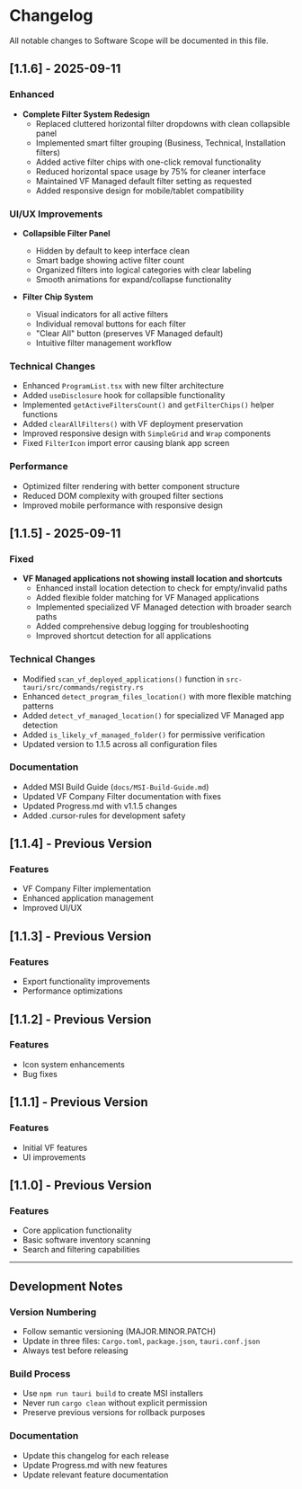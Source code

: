 # Changelog

All notable changes to Software Scope will be documented in this file.

## [1.1.6] - 2025-09-11

### Enhanced
- **Complete Filter System Redesign**
  - Replaced cluttered horizontal filter dropdowns with clean collapsible panel
  - Implemented smart filter grouping (Business, Technical, Installation filters)
  - Added active filter chips with one-click removal functionality
  - Reduced horizontal space usage by 75% for cleaner interface
  - Maintained VF Managed default filter setting as requested
  - Added responsive design for mobile/tablet compatibility

### UI/UX Improvements
- **Collapsible Filter Panel**
  - Hidden by default to keep interface clean
  - Smart badge showing active filter count
  - Organized filters into logical categories with clear labeling
  - Smooth animations for expand/collapse functionality

- **Filter Chip System**
  - Visual indicators for all active filters
  - Individual removal buttons for each filter
  - "Clear All" button (preserves VF Managed default)
  - Intuitive filter management workflow

### Technical Changes
- Enhanced `ProgramList.tsx` with new filter architecture
- Added `useDisclosure` hook for collapsible functionality
- Implemented `getActiveFiltersCount()` and `getFilterChips()` helper functions
- Added `clearAllFilters()` with VF deployment preservation
- Improved responsive design with `SimpleGrid` and `Wrap` components
- Fixed `FilterIcon` import error causing blank app screen

### Performance
- Optimized filter rendering with better component structure
- Reduced DOM complexity with grouped filter sections
- Improved mobile performance with responsive design

## [1.1.5] - 2025-09-11

### Fixed
- **VF Managed applications not showing install location and shortcuts**
  - Enhanced install location detection to check for empty/invalid paths
  - Added flexible folder matching for VF Managed applications
  - Implemented specialized VF Managed detection with broader search paths
  - Added comprehensive debug logging for troubleshooting
  - Improved shortcut detection for all applications

### Technical Changes
- Modified `scan_vf_deployed_applications()` function in `src-tauri/src/commands/registry.rs`
- Enhanced `detect_program_files_location()` with more flexible matching patterns
- Added `detect_vf_managed_location()` for specialized VF Managed app detection
- Added `is_likely_vf_managed_folder()` for permissive verification
- Updated version to 1.1.5 across all configuration files

### Documentation
- Added MSI Build Guide (`docs/MSI-Build-Guide.md`)
- Updated VF Company Filter documentation with fixes
- Updated Progress.md with v1.1.5 changes
- Added .cursor-rules for development safety

## [1.1.4] - Previous Version

### Features
- VF Company Filter implementation
- Enhanced application management
- Improved UI/UX

## [1.1.3] - Previous Version

### Features
- Export functionality improvements
- Performance optimizations

## [1.1.2] - Previous Version

### Features
- Icon system enhancements
- Bug fixes

## [1.1.1] - Previous Version

### Features
- Initial VF features
- UI improvements

## [1.1.0] - Previous Version

### Features
- Core application functionality
- Basic software inventory scanning
- Search and filtering capabilities

---

## Development Notes

### Version Numbering
- Follow semantic versioning (MAJOR.MINOR.PATCH)
- Update in three files: `Cargo.toml`, `package.json`, `tauri.conf.json`
- Always test before releasing

### Build Process
- Use `npm run tauri build` to create MSI installers
- Never run `cargo clean` without explicit permission
- Preserve previous versions for rollback purposes

### Documentation
- Update this changelog for each release
- Update Progress.md with new features
- Update relevant feature documentation
